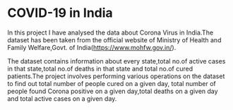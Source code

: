 # COVID-19 in India

In this project I have analysed the data about Corona Virus in India.The dataset has been taken from the official website of Ministry of Health and Family Welfare,Govt. of India(https://www.mohfw.gov.in/).

The dataset contains information about every state,total no.of active cases in that state,total no.of deaths in that state and total no.of cured patients.The project involves performing various operations on the dataset to find out total number of people cured on a given day,
total number of people found Corona positive on a given day,total deaths on a given day and total active cases on a given day.
